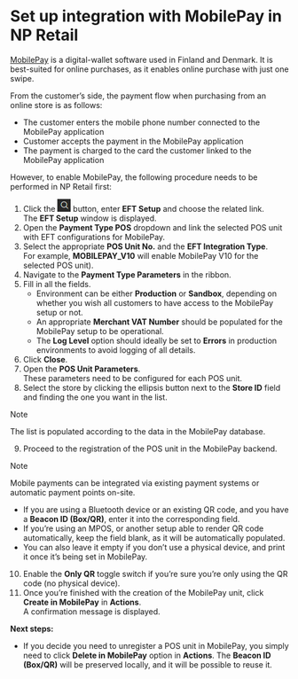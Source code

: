 # Set up integration with MobilePay in NP Retail

[MobilePay](https://www.mobilepay.dk/) is a digital-wallet software used in Finland and Denmark. It is best-suited for online purchases, as it enables online purchase with just one swipe. 

From the customer’s side, the payment flow when purchasing from an online store is as follows: 
 - The customer enters the mobile phone number connected to the MobilePay application 
 - Customer accepts the payment in the MobilePay application
 - The payment is charged to the card the customer linked to the MobilePay application 

However, to enable MobilePay, the following procedure needs to be performed in NP Retail first:

1. Click the ![Lightbulb that opens the Tell Me feature](../../../images/Icons/Lightbulb_icon.png "Tell Me what you want to do") button, enter **EFT Setup** and choose the related link.         
   The **EFT Setup** window is displayed.
2. Open the **Payment Type POS** dropdown and link the selected POS unit with EFT configurations for MobilePay.    
3. Select the appropriate **POS Unit No.** and the **EFT Integration Type**.     
   For example, **MOBILEPAY_V10** will enable MobilePay V10 for the selected POS unit).
4. Navigate to the **Payment Type Parameters** in the ribbon.  
5. Fill in all the fields.   
    - Environment can be either **Production** or **Sandbox**, depending on whether you wish all customers to have access to the MobilePay setup or not. 
    - An appropriate **Merchant VAT Number** should be populated for the MobilePay setup to be operational.
    - The **Log Level** option should ideally be set to **Errors** in production environments to avoid logging of all details.
6. Click **Close**.
7. Open the **POS Unit Parameters**.  
   These parameters need to be configured for each POS unit.
8. Select the store by clicking the ellipsis button next to the **Store ID** field and finding the one you want in the list.
> [!NOTE]
> The list is populated according to the data in the MobilePay database.  
  
9. Proceed to the registration of the POS unit in the MobilePay backend.  
  
> [!NOTE]
> Mobile payments can be integrated via existing payment systems or automatic payment points on-site.  

- If you are using a Bluetooth device or an existing QR code, and you have a **Beacon ID (Box/QR)**, enter it into the corresponding field.
- If you’re using an MPOS, or another setup able to render QR code automatically, keep the field blank, as it will be automatically populated.
- You can also leave it empty if you don’t use a physical device, and print it once it’s being set in MobilePay.
10. Enable the **Only QR** toggle switch if you’re sure you’re only using the QR code (no physical device). 
11. Once you’re finished with the creation of the MobilePay unit, click **Create in MobilePay** in **Actions**.   
    A confirmation message is displayed.

**Next steps:**
 - If you decide you need to unregister a POS unit in MobilePay, you simply need to click **Delete in MobilePay** option in **Actions**. The **Beacon ID (Box/QR)** will be preserved locally, and it will be possible to reuse it.
